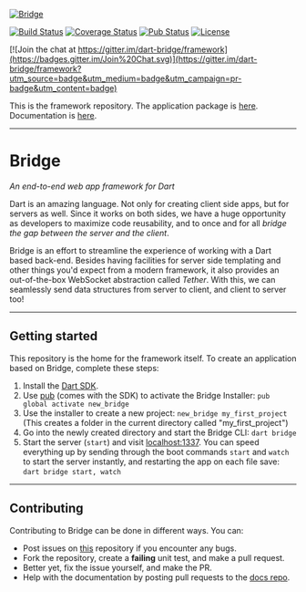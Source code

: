 [![Bridge](http://dart-bridge.github.io/images/bridge-cover.svg)](http://dart-bridge.github.io)

[![Build Status](https://img.shields.io/travis/dart-bridge/framework.svg)](https://travis-ci.org/dart-bridge/framework)
[![Coverage Status](https://img.shields.io/coveralls/dart-bridge/framework.svg)](https://coveralls.io/r/dart-bridge/framework)
[![Pub Status](https://img.shields.io/pub/v/bridge.svg)](https://pub.dartlang.org/packages/bridge)
[![License](https://img.shields.io/github/license/dart-bridge/framework.svg)](https://pub.dartlang.org/packages/bridge)

[![Join the chat at https://gitter.im/dart-bridge/framework](https://badges.gitter.im/Join%20Chat.svg)](https://gitter.im/dart-bridge/framework?utm_source=badge&utm_medium=badge&utm_campaign=pr-badge&utm_content=badge)

This is the framework repository. The application package is [here](http://github.com/dart-bridge/bridge).
Documentation is [here](http://dart-bridge.github.io).

---

# Bridge
_An end-to-end web app framework for Dart_

Dart is an amazing language. Not only for creating client side apps, but for servers as well. Since it works on both
sides, we have a huge opportunity as developers to maximize code reusability, and to once and for all _bridge the gap
between the server and the client_.

Bridge is an effort to streamline the experience of working with a Dart based back-end. Besides having facilities for
server side templating and other things you'd expect from a modern framework, it also provides an out-of-the-box
WebSocket abstraction called _Tether_. With this, we can seamlessly send data structures from server to client,
and client to server too!

---

## Getting started

This repository is the home for the framework itself. To create an application based on Bridge, complete these steps:

1. Install the [Dart SDK](https://www.dartlang.org/downloads).
2. Use [pub](https://pub.dartlang.org) (comes with the SDK) to activate the Bridge Installer:
   `pub global activate new_bridge`
3. Use the installer to create a new project:
   `new_bridge my_first_project` (This creates a folder in the current directory called "my_first_project")
4. Go into the newly created directory and start the Bridge CLI:
   `dart bridge`
5. Start the server (`start`) and visit [localhost:1337](http://localhost:1337). You can speed everything up by sending
   through the boot commands `start` and `watch` to start the server instantly, and restarting the app on each
   file save: `dart bridge start, watch`
   
---

## Contributing

Contributing to Bridge can be done in different ways. You can:

* Post issues on [this](https://github.com/dart-bridge/framework) repository if you encounter any bugs.
* Fork the repository, create a **failing** unit test, and make a pull request.
* Better yet, fix the issue yourself, and make the PR.
* Help with the documentation by posting pull requests to the [docs repo](https://github.com/dart-bridge/docs).
